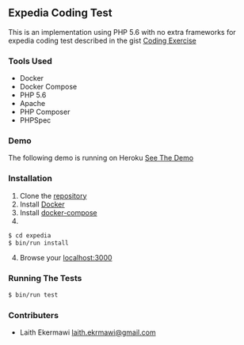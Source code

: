 ## Expedia Coding Test
This is an implementation using PHP 5.6 with no extra frameworks for expedia coding test described in the gist [Coding Exercise](https://gist.github.com/Jun-Dai/6101aadf80e47e6c46a3)

### Tools Used
- Docker
- Docker Compose
- PHP 5.6
- Apache
- PHP Composer
- PHPSpec

### Demo
The following demo is running on Heroku
[See The Demo](https://laith-expedia.herokuapp.com/)

### Installation
1. Clone the [repository](https://github.com/ekermawi/expedia_exercise)
1. Install [Docker](https://www.docker.com/products/overview)
2. Install [docker-compose](https://docs.docker.com/compose/install/)
3. 
```bash
$ cd expedia
$ bin/run install
```

4. Browse your [localhost:3000](http://localhost:3000)


### Running The Tests
```bash
$ bin/run test
```

### Contributers
- Laith Ekermawi <laith.ekrmawi@gmail.com>